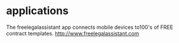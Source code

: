applications
============

The freelegalassistant app connects mobile devices to100's of FREE contract templates. http://www.freelegalassistant.com
